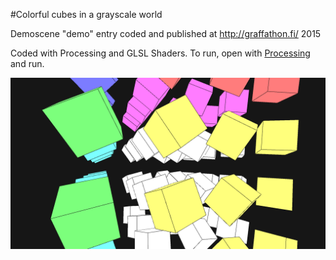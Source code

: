 #Colorful cubes in a grayscale world

Demoscene "demo" entry coded and published at http://graffathon.fi/ 2015

Coded with Processing and GLSL Shaders. To run, open with [Processing](http://processing.org/) and run.

![Screenshot](colorful_cubes.png)
